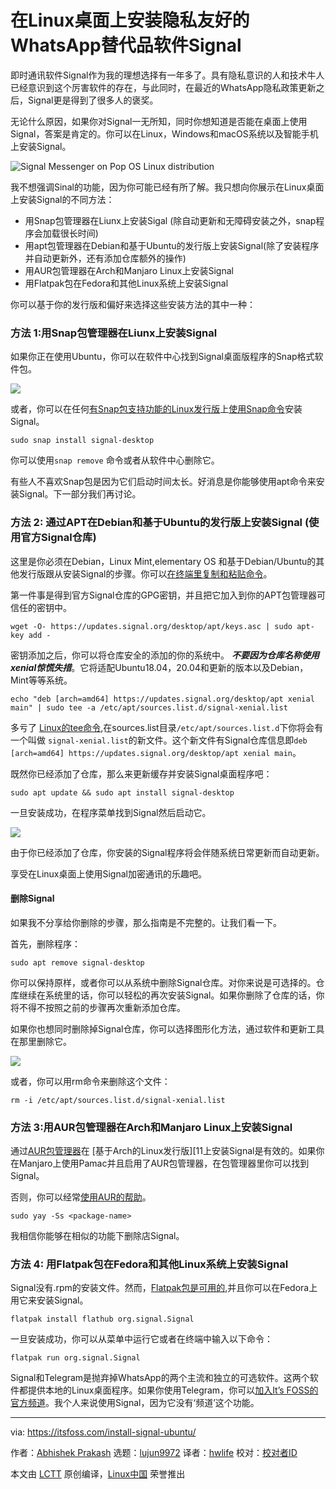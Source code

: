 [#]: collector: "lujun9972"
[#]: translator: "hwlife"
[#]: reviewer: " "
[#]: publisher: " "
[#]: url: " "
[#]: subject: "Install Privacy-friendly WhatsApp Alternative Signal on Linux Desktop"
[#]: via: "https://itsfoss.com/install-signal-ubuntu/"
[#]: author: "Abhishek Prakash https://itsfoss.com/author/abhishek/"

在Linux桌面上安装隐私友好的WhatsApp替代品软件Signal
======

即时通讯软件Signal作为我的理想选择有一年多了。具有隐私意识的人和技术牛人已经意识到这个厉害软件的存在，与此同时，在最近的WhatsApp隐私政策更新之后，Signal更是得到了很多人的褒奖。

无论什么原因，如果你对Signal一无所知，同时你想知道是否能在桌面上使用Signal，答案是肯定的。你可以在Linux，Windows和macOS系统以及智能手机上安装Signal。


![Signal Messenger on Pop OS Linux distribution][3]

我不想强调Sinal的功能，因为你可能已经有所了解。我只想向你展示在Linux桌面上安装Signal的不同方法：

  * 用Snap包管理器在Liunx上安装Sigal (除自动更新和无障碍安装之外，snap程序会加载很长时间)
  * 用apt包管理器在Debian和基于Ubuntu的发行版上安装Signal(除了安装程序并自动更新外，还有添加仓库额外的操作)
  * 用AUR包管理器在Arch和Manjaro Linux上安装Signal
  * 用Flatpak包在Fedora和其他Linux系统上安装Signal


你可以基于你的发行版和偏好来选择这些安装方法的其中一种：


### 方法 1:用Snap包管理器在Liunx上安装Signal

如果你正在使用Ubuntu，你可以在软件中心找到Signal桌面版程序的Snap格式软件包。

![][4]

或者，你可以在任何[有Snap包支持功能的Linux发行版][6]上[使用Snap命令][5]安装Signal。

```
sudo snap install signal-desktop
```

你可以使用`snap remove` 命令或者从软件中心删除它。

有些人不喜欢Snap包是因为它们启动时间太长。好消息是你能够使用apt命令来安装Signal。下一部分我们再讨论。


### 方法 2: 通过APT在Debian和基于Ubuntu的发行版上安装Signal (使用官方Signal仓库)

这里是你必须在Debian，Linux Mint,elementary OS 和基于Debian/Ubuntu的其他发行版跟从安装Signal的步骤。你可以[在终端里复制和粘贴命令][7]。

第一件事是得到官方Signal仓库的GPG密钥，并且把它加入到你的APT包管理器可信任的密钥中。

```
wget -O- https://updates.signal.org/desktop/apt/keys.asc | sudo apt-key add -
```

密钥添加之后，你可以将仓库安全的添加的你的系统中。 _**不要因为仓库名称使用xenial惊慌失措**_。它将适配Ubuntu18.04，20.04和更新的版本以及Debian，Mint等等系统。

```
echo "deb [arch=amd64] https://updates.signal.org/desktop/apt xenial main" | sudo tee -a /etc/apt/sources.list.d/signal-xenial.list
```

多亏了 [Linux的tee命令][8],在sources.list目录`/etc/apt/sources.list.d`下你将会有一个叫做 `signal-xenial.list`的新文件。这个新文件有Signal仓库信息即`deb [arch=amd64] https://updates.signal.org/desktop/apt xenial main`。


既然你已经添加了仓库，那么来更新缓存并安装Signal桌面程序吧：


```
sudo apt update && sudo apt install signal-desktop
```

一旦安装成功，在程序菜单找到Signal然后启动它。

![][9]

由于你已经添加了仓库，你安装的Signal程序将会伴随系统日常更新而自动更新。

享受在Linux桌面上使用Signal加密通讯的乐趣吧。

#### 删除Signal

如果我不分享给你删除的步骤，那么指南是不完整的。让我们看一下。

首先，删除程序：

```
sudo apt remove signal-desktop
```

你可以保持原样，或者你可以从系统中删除Signal仓库。对你来说是可选择的。仓库继续在系统里的话，你可以轻松的再次安装Signal。如果你删除了仓库的话，你将不得不按照之前的步骤再次重新添加仓库。

如果你也想同时删除掉Signal仓库，你可以选择图形化方法，通过软件和更新工具在那里删除它。

![][10]

或者，你可以用rm命令来删除这个文件：

```
rm -i /etc/apt/sources.list.d/signal-xenial.list
```

### 方法 3:用AUR包管理器在Arch和Manjaro Linux上安装Signal

通过[AUR包管理器][12]在 [基于Arch的Linux发行版][11上安装Signal是有效的。如果你在Manjaro上使用Pamac并且启用了AUR包管理器，在包管理器里你可以找到Signal。


否则，你可以经常[使用AUR的帮助][13]。

```
sudo yay -Ss <package-name>
```

我相信你能够在相似的功能下删除店Signal。

### 方法 4:  用Flatpak包在Fedora和其他Linux系统上安装Signal

Signal没有.rpm的安装文件。然而，[Flatpak包是可用的][14],并且你可以在Fedora上用它来安装Signal。


```
flatpak install flathub org.signal.Signal
```

一旦安装成功，你可以从菜单中运行它或者在终端中输入以下命令：

```
flatpak run org.signal.Signal
```


Signal和Telegram是抛弃掉WhatsApp的两个主流和独立的可选软件。这两个软件都提供本地的Linux桌面程序。如果你使用Telegram，你可以[加入It’s FOSS的官方频道][15]。我个人来说使用Signal，因为它没有‘频道’这个功能。

--------------------------------------------------------------------------------

via: https://itsfoss.com/install-signal-ubuntu/

作者：[Abhishek Prakash][a]
选题：[lujun9972][b]
译者：[hwlife](https://github.com/hwlife)
校对：[校对者ID](https://github.com/校对者ID)

本文由 [LCTT](https://github.com/LCTT/TranslateProject) 原创编译，[Linux中国](https://linux.cn/) 荣誉推出

[a]: https://itsfoss.com/author/abhishek/
[b]: https://github.com/lujun9972
[1]: https://itsfoss.com/signal-messaging-app/
[2]: https://signal.org/
[3]: https://i2.wp.com/itsfoss.com/wp-content/uploads/2019/12/signal-shot.jpg?resize=800%2C565&ssl=1
[4]: https://i1.wp.com/itsfoss.com/wp-content/uploads/2021/01/signal-desktop-ubuntu.png?resize=800%2C425&ssl=1
[5]: https://itsfoss.com/use-snap-packages-ubuntu-16-04/
[6]: https://itsfoss.com/install-snap-linux/
[7]: https://itsfoss.com/copy-paste-linux-terminal/
[8]: https://linuxhandbook.com/tee-command/
[9]: https://i0.wp.com/itsfoss.com/wp-content/uploads/2021/01/signal-app-in-ubuntu.jpg?resize=795%2C230&ssl=1
[10]: https://i1.wp.com/itsfoss.com/wp-content/uploads/2021/01/remove-signal-repository.png?resize=800%2C401&ssl=1
[11]: https://itsfoss.com/arch-based-linux-distros/
[12]: https://itsfoss.com/aur-arch-linux/
[13]: https://itsfoss.com/best-aur-helpers/
[14]: https://flathub.org/apps/details/org.signal.Signal
[15]: https://t.me/joinchat/AAAAAEPRGUJrEE1itjpH6A
